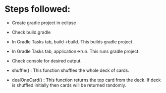 # Steps followed:

* Create gradle project in eclipse
* Check build.gradle
* In Gradle Tasks tab, build->build. This builds gradle project.
* In Gradle Tasks tab, application->run. This runs gradle project.
* Check console for desired output.

* shuffle() : This function shuffles the whole deck of cards.
* dealOneCard() : This function returns the top card from the deck. If deck is shuffled initially then cards will be returned randomly.
